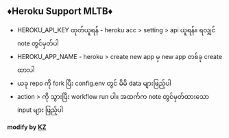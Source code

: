 ## ♦Heroku Support MLTB♦
- HEROKU_API_KEY ထုတ်ယူရန် - heroku acc > setting > api ယူရန်။ ရလျှင် note တွင်မှတ်ပါ
- HEROKU_APP_NAME - heroku > create new app မှ new app တစ်ခု create ထားပါ
- ယခု repo ကို fork ပြီး config.env တွင် မိမိ data များဖြည့်ပါ
- action > ကို သွားပြီး workflow run ပါ။ အထက်က note တွင်မှတ်ထားသော input များ ဖြည့်ပါ

**modify by [KZ](https://t.me/khainezay_1)**
